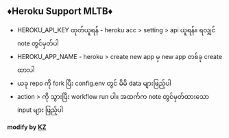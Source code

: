 ## ♦Heroku Support MLTB♦
- HEROKU_API_KEY ထုတ်ယူရန် - heroku acc > setting > api ယူရန်။ ရလျှင် note တွင်မှတ်ပါ
- HEROKU_APP_NAME - heroku > create new app မှ new app တစ်ခု create ထားပါ
- ယခု repo ကို fork ပြီး config.env တွင် မိမိ data များဖြည့်ပါ
- action > ကို သွားပြီး workflow run ပါ။ အထက်က note တွင်မှတ်ထားသော input များ ဖြည့်ပါ

**modify by [KZ](https://t.me/khainezay_1)**
